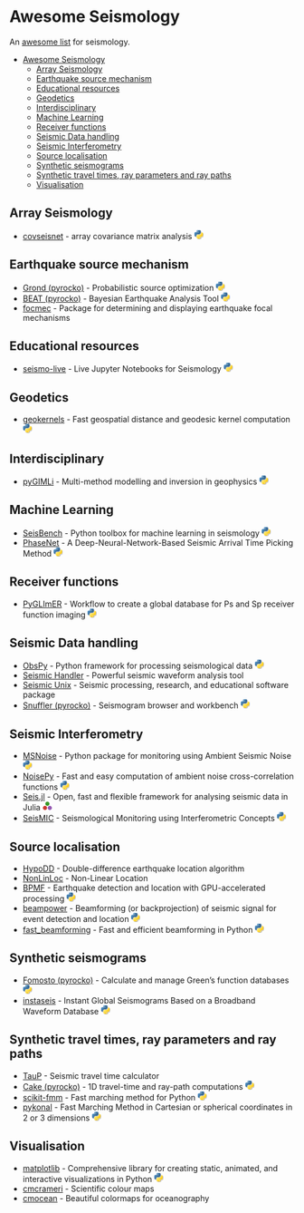# Awesome Seismology

An [awesome list](https://github.com/topics/awesome-list) for seismology.

- [Awesome Seismology](#awesome-seismology)
  - [Array Seismology](#array-seismology)
  - [Earthquake source mechanism](#earthquake-source-mechanism)
  - [Educational resources](#educational-resources)
  - [Geodetics](#geodetics)
  - [Interdisciplinary](#interdisciplinary)
  - [Machine Learning](#machine-learning)
  - [Receiver functions](#receiver-functions)
  - [Seismic Data handling](#seismic-data-handling)
  - [Seismic Interferometry](#seismic-interferometry)
  - [Source localisation](#source-localisation)
  - [Synthetic seismograms](#synthetic-seismograms)
  - [Synthetic travel times, ray parameters and ray paths](#synthetic-travel-times-ray-parameters-and-ray-paths)
  - [Visualisation](#visualisation)

## Array Seismology

- [covseisnet](https://github.com/covseisnet/covseisnet) - array covariance matrix analysis ![python](assets/python.png)

## Earthquake source mechanism

- [Grond (pyrocko)](https://pyrocko.org) - Probabilistic source optimization ![python](assets/python.png)
- [BEAT (pyrocko)](https://pyrocko.org) - Bayesian Earthquake Analysis Tool ![python](assets/python.png)
- [focmec](https://seiscode.iris.washington.edu/projects/focmec) - Package for determining and displaying earthquake focal mechanisms

## Educational resources

- [seismo-live](https://seismo-live.github.io) - Live Jupyter Notebooks for Seismology ![python](assets/python.png)

## Geodetics

- [geokernels](https://github.com/sigmaterra/geokernels) - Fast geospatial distance and geodesic kernel computation ![python](assets/python.png)

## Interdisciplinary

- [pyGIMLi](https://www.pygimli.org) - Multi-method modelling and inversion in geophysics ![python](assets/python.png)

## Machine Learning

- [SeisBench](https://github.com/seisbench/seisbench) - Python toolbox for machine learning in seismology ![python](assets/python.png)
- [PhaseNet](https://github.com/AI4EPS/PhaseNet) - A Deep-Neural-Network-Based Seismic Arrival Time Picking Method ![python](assets/python.png)

## Receiver functions

- [PyGLImER](https://github.com/PyGLImER/PyGLImER) - Workflow to create a global database for Ps and Sp receiver function imaging ![python](assets/python.png)

## Seismic Data handling

- [ObsPy](https://github.com/obspy/obspy/wiki/) - Python framework for processing seismological data ![python](assets/python.png)
- [Seismic Handler](https://www.seismic-handler.org) - Powerful seismic waveform analysis tool
- [Seismic Unix](https://github.com/JohnWStockwellJr/SeisUnix) - Seismic processing, research, and educational software package
- [Snuffler (pyrocko)](https://pyrocko.org) - Seismogram browser and workbench ![python](assets/python.png)

## Seismic Interferometry

- [MSNoise](http://www.msnoise.org) - Python package for monitoring using Ambient Seismic Noise ![python](assets/python.png)
- [NoisePy](https://github.com/noisepy/NoisePy) - Fast and easy computation of ambient noise cross-correlation functions ![python](assets/python.png)
- [Seis.jl](https://github.com/anowacki/Seis.jl) - Open, fast and flexible framework for analysing seismic data in Julia ![python](assets/julia.png)
- [SeisMIC](https://github.com/PeterMakus/SeisMIC) - Seismological Monitoring using Interferometric Concepts ![python](assets/python.png)

## Source localisation

- [HypoDD](https://www.ldeo.columbia.edu/~felixw/hypoDD.html) - Double-difference earthquake location algorithm
- [NonLinLoc](https://github.com/alomax/NonLinLoc) - Non-Linear Location
- [BPMF](https://github.com/ebeauce/Seismic_BPMF) - Earthquake detection and location with GPU-accelerated processing ![python](assets/python.png)
- [beampower](https://github.com/ebeauce/beampower) - Beamforming (or backprojection) of seismic signal for event detection and location ![python](assets/python.png)
- [fast_beamforming](https://github.com/schipp/fast_beamforming) - Fast and efficient beamforming in Python ![python](assets/python.png)

## Synthetic seismograms

- [Fomosto (pyrocko)](https://pyrocko.org) - Calculate and manage Green’s function databases ![python](assets/python.png)
- [instaseis](https://instaseis.net) - Instant Global Seismograms Based on a Broadband Waveform Database ![python](assets/python.png)

## Synthetic travel times, ray parameters and ray paths

- [TauP](http://www.seis.sc.edu/taup/) - Seismic travel time calculator
- [Cake (pyrocko)]((https://pyrocko.org)) - 1D travel-time and ray-path computations ![python](assets/python.png)
- [scikit-fmm](https://github.com/scikit-fmm/scikit-fmm) - Fast marching method for Python ![python](assets/python.png)
- [pykonal](https://github.com/malcolmw/pykonal) - Fast Marching Method in Cartesian or spherical coordinates in 2 or 3 dimensions ![python](assets/python.png)

## Visualisation

- [matplotlib](https://matplotlib.org) - Comprehensive library for creating static, animated, and interactive visualizations in Python ![python](assets/python.png)
- [cmcrameri](https://www.fabiocrameri.ch/colourmaps/) - Scientific colour maps
- [cmocean](https://matplotlib.org/cmocean/) - Beautiful colormaps for oceanography
